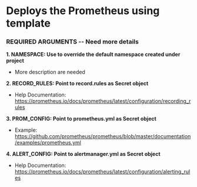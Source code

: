 
# Deploys the Prometheus using template

### REQUIRED ARGUMENTS -- Need more details


**1. NAMESPACE: Use to override the default namespace created under project**
- More description are needed

**2. RECORD_RULES: Point to record.rules as Secret object**
- Help Documentation: <https://prometheus.io/docs/prometheus/latest/configuration/recording_rules>

**3. PROM_CONFIG: Point to prometheus.yml as Secret object**
- Example: <https://github.com/prometheus/prometheus/blob/master/documentation/examples/prometheus.yml>

**4. ALERT_CONFIG: Point to alertmanager.yml as Secret object**
- Help Documentation: <https://prometheus.io/docs/prometheus/latest/configuration/alerting_rules>

